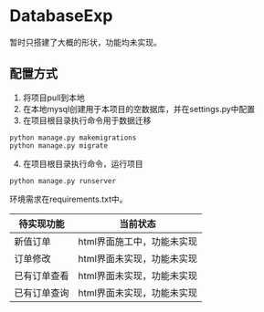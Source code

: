 # DatabaseExp
暂时只搭建了大概的形状，功能均未实现。 
## 配置方式 
1. 将项目pull到本地
2. 在本地mysql创建用于本项目的空数据库，并在settings.py中配置
3. 在项目根目录执行命令用于数据迁移
```
python manage.py makemigrations
python manage.py migrate
```
4. 在项目根目录执行命令，运行项目
```
python manage.py runserver
```
环境需求在requirements.txt中。 

| 待实现功能     |      当前状态      | 
| ---           | ---         | 
|  新值订单     |  html界面施工中，功能未实现   | 
|  订单修改   |   html界面未实现，功能未实现  | 
|   已有订单查看   |  html界面未实现，功能未实现   | 
|   已有订单查询   |  html界面未实现，功能未实现   | 
